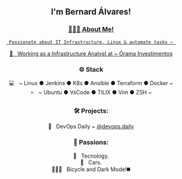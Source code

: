 <div align="center">
<h2>I'm Bernard Álvares!</h2>

<a href="https://www.devopsdaily.com.br">

<h3> 🙋🏻‍♂️  About Me!</h3>

     Passionate about IT Infrastructure, Linux & automate tasks ~ 
  💼 &nbsp; Working as a Infrastructure Analyst at ~ [Órama Investimentos](https://www.orama.com.br/)

<h3>⚙️ Stack</h3>

  💻 &nbsp; ~ Linux ● Jenkins ● K8s ● Ansible ● Terraform ● Docker ~  
  ⭐ &nbsp; ~ Ubuntu ● VsCode ● TILIX ● Vim ● ZSH   ~

<h3>🛠️ Projects:</h3>

  🐧 &nbsp; DevOps Daily ~ [@devops.daily](@devops.daily)


<h3>🤩 Passions:</h3>

  🤖 &nbsp; Tecnology.    
  🚙 &nbsp; Cars.  
  🚴🏻‍♂️ &nbsp; Bicycle and Dark Mode!◼️  
<br/>



<!--
**bernardalvares/bernardalvares** is a ✨ _special_ ✨ repository because its `README.md` (this file) appears on your GitHub profile.

